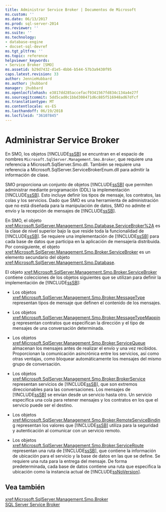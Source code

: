 ```yaml
---
title: Administrar Service Broker | Documentos de Microsoft
ms.custom: ''
ms.date: 06/13/2017
ms.prod: sql-server-2014
ms.reviewer: ''
ms.suite: ''
ms.technology:
- database-engine
- docset-sql-devref
ms.tgt_pltfrm: ''
ms.topic: reference
helpviewer_keywords:
- Service Broker [SMO]
ms.assetid: b29d7432-d1e5-4bb6-b544-57b3a9430f95
caps.latest.revision: 33
author: JennieHubbard
ms.author: jhubbard
manager: jhubbard
ms.openlocfilehash: e3817dd285accefacf9341567fd834c134a4e27f
ms.sourcegitcommit: 5dd5cad0c1bbd308471d6c885f516948ad67dfcf
ms.translationtype: MT
ms.contentlocale: es-ES
ms.lasthandoff: 06/19/2018
ms.locfileid: "36107845"
---
```

# <a name="managing-service-broker"></a>Administrar Service Broker
  En SMO, los objetos [!INCLUDE[ssSB](../../../includes/sssb-md.md)] se encuntran en el espacio de nombres `Microsoft.SqlServer.Management.Smo.Broker`, que requiere una referencia a Microsoft.SqlServer.Smo.dll. También se requiere una referencia a Microsoft.SqlServer.ServiceBrokerEnum.dll para admitir la información de clase.  
  
 SMO proporciona un conjunto de objetos [!INCLUDE[ssSB](../../../includes/sssb-md.md)] que permiten administrar mediante programación (DDL) la implementación [!INCLUDE[ssSB](../../../includes/sssb-md.md)]. Esto incluye definir los tipos de mensaje, los contratos, las colas y los servicios. Dado que SMO es una herramienta de administración que no está diseñada para la manipulación de datos, SMO no admite el envío y la recepción de mensajes de [!INCLUDE[ssSB](../../../includes/sssb-md.md)].  
  
 En SMO, el objeto <xref:Microsoft.SqlServer.Management.Smo.Database.ServiceBroker%2A> es la clase de nivel superior bajo la que reside toda la funcionalidad de [!INCLUDE[ssSB](../../../includes/sssb-md.md)]. Se requiere una implementación de [!INCLUDE[ssSB](../../../includes/sssb-md.md)] para cada base de datos que participa en la aplicación de mensajería distribuida. Por consiguiente, el objeto <xref:Microsoft.SqlServer.Management.Smo.Broker.ServiceBroker> es un elemento secundario del objeto <xref:Microsoft.SqlServer.Management.Smo.Database>.  
  
 El objeto <xref:Microsoft.SqlServer.Management.Smo.Broker.ServiceBroker> contiene colecciones de los objetos siguientes que se utilizan para definir la implementación de [!INCLUDE[ssSB](../../../includes/sssb-md.md)]:  
  
-   Los objetos <xref:Microsoft.SqlServer.Management.Smo.Broker.MessageType> representan tipos de mensaje que definen el contenido de los mensajes.  
  
-   Los objetos <xref:Microsoft.SqlServer.Management.Smo.Broker.MessageTypeMapping> representan contratos que especifican la dirección y el tipo de mensajes de una conversación determinada.  
  
-   Los objetos <xref:Microsoft.SqlServer.Management.Smo.Broker.ServiceQueue> almacenan los mensajes antes de realizar el envío y una vez recibidos. Proporcionan la comunicación asincrónica entre los servicios, así como otras ventajas, como bloquear automáticamente los mensajes del mismo grupo de conversación.  
  
-   Los objetos <xref:Microsoft.SqlServer.Management.Smo.Broker.BrokerService> representan servicios de [!INCLUDE[ssSB](../../../includes/sssb-md.md)], que son extremos direccionables para las conversaciones. Los mensajes de [!INCLUDE[ssSB](../../../includes/sssb-md.md)] se envían desde un servicio hasta otro. Un servicio especifica una cola para retener mensajes y los contratos en los que el servicio puede ser el destino.  
  
-   Los objetos <xref:Microsoft.SqlServer.Management.Smo.Broker.RemoteServiceBinding> representan los valores que [!INCLUDE[ssSB](../../../includes/sssb-md.md)] utiliza para la seguridad y autenticación al comunicar con un servicio remoto.  
  
-   Los objetos <xref:Microsoft.SqlServer.Management.Smo.Broker.ServiceRoute> representan una ruta de [!INCLUDE[ssSB](../../../includes/sssb-md.md)], que contiene la información de ubicación para el servicio y la base de datos en las que se define. Se requiere una ruta para la entrega del mensaje. De forma predeterminada, cada base de datos contiene una ruta que especifica la ubicación como la instancia actual de [!INCLUDE[ssNoVersion](../../../includes/ssnoversion-md.md)].  
  
## <a name="see-also"></a>Vea también  
 <xref:Microsoft.SqlServer.Management.Smo.Broker>   
 [SQL Server Service Broker](../../../database-engine/configure-windows/sql-server-service-broker.md)  
  
  